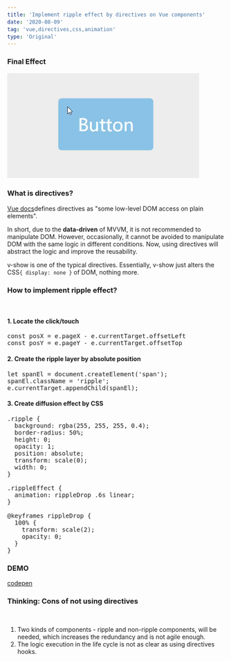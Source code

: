 ```yaml
---
title: 'Implement ripple effect by directives on Vue components'
date: '2020-08-09'
tag: 'vue,directives,css,animation'
type: 'Original'
---
```


### Final Effect

![Ripple Effect](../../assets/images/ripple-effect-by-vue-directives/ripple-effect.gif)

### What is directives?

<a href="https://cn.vuejs.org/v2/guide/custom-directive.html" target="_blank">Vue docs</a>defines directives as "some low-level DOM access on plain elements".

In short, due to the **data-driven** of MVVM, it is not recommended to manipulate DOM. However, occasionally, it cannot be avoided to manipulate DOM with the same logic in different conditions. Now, using directives will abstract the logic and improve the reusability.

v-show is one of the typical directives. Essentially, v-show just alters the CSS`{ display: none }` of DOM, nothing more.

### How to implement ripple effect?

<br />

#### 1. Locate the click/touch

<pre>
const posX = e.pageX - e.currentTarget.offsetLeft
const posY = e.pageY - e.currentTarget.offsetTop
</pre>

#### 2. Create the ripple layer by absolute position

<pre>
let spanEl = document.createElement('span');
spanEl.className = 'ripple';
e.currentTarget.appendChild(spanEl);
</pre>

#### 3. Create diffusion effect by CSS

<pre>
.ripple {
  background: rgba(255, 255, 255, 0.4);
  border-radius: 50%;
  height: 0;
  opacity: 1;
  position: absolute;
  transform: scale(0);
  width: 0;
}

.rippleEffect {
  animation: rippleDrop .6s linear;
}

@keyframes rippleDrop {
  100% {
    transform: scale(2);
    opacity: 0;
  }
}
</pre>

### DEMO

<a href="https://codepen.io/alexanderzhao/pen/NWrrxRy" target="_blank">codepen</a>

### Thinking: Cons of not using directives

<br />

1. Two kinds of components - ripple and non-ripple components, will be needed, which increases the redundancy and is not agile enough.
2. The logic execution in the life cycle is not as clear as using directives hooks.
